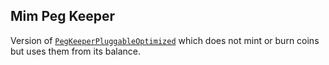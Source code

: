 ## Mim Peg Keeper
Version of [`PegKeeperPluggableOptimized`](../pluggable/PegKeeperPluggableOptimized.vy) which does not mint or burn coins but uses them from its balance.
